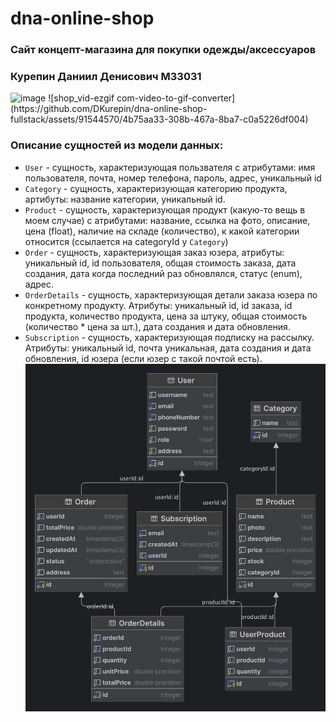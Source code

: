 # dna-online-shop
### Сайт концепт-магазина для покупки одежды/аксессуаров
### Курепин Даниил Денисович M33031
<img width="1438" alt="image" src="https://github.com/DKurepin/dna-online-shop-fullstack/assets/91544570/dec01f0b-16f3-4a66-826a-54af84abf0c3">
![shop_vid-ezgif com-video-to-gif-converter](https://github.com/DKurepin/dna-online-shop-fullstack/assets/91544570/4b75aa33-308b-467a-8ba7-c0a5226df004)


### Описание сущностей из модели данных:
* ```User``` - сущность, характеризующая пользвателя с атрибутами: имя пользователя, почта, номер телефона, пароль, адрес, уникальный id
* ```Category``` - сущность, характеризующая категорию продукта, артибуты: название категории, уникальный id.
* ```Product``` - сущность, характеризующая продукт (какую-то вещь в моем случае) с атрибутами: название, ссылка на фото, описание, цена (float), наличие на складе (количество), к какой категории относится (ссылается на categoryId у ```Category```)
* ```Order``` - сущность, характеризующая заказ юзера, атрибуты: уникальный id, id пользователя, общая стоимость заказа, дата создания, дата когда последний раз обновлялся, статус (enum), адрес.
* ```OrderDetails``` - сущность, характеризующая детали заказа юзера по конкретному продукту. Атрибуты: уникальный id, id заказа, id продукта, количество продукта, цена за штуку, общая стоимость (количество * цена за шт.), дата создания и дата обновления.
* ```Subscription``` - сущность, характеризующая подписку на рассылку. Атрибуты: уникальный id, почта уникальная, дата создания и дата обновления, id юзера (если юзер с такой почтой есть).
![shopdb_scheme_updated.png](shopdb_scheme_updated.png)
